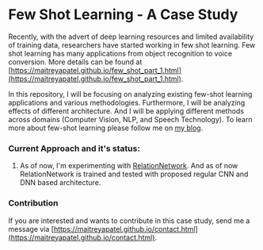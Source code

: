 # Few Shot Learning - A Case Study

Recently, with the advert of deep learning resources and limited availability of training data, researchers have started working in few shot learning. Few shot learning has many applications from object recognition to voice conversion. More details can be found at [https://maitreyapatel.github.io/few_shot_part_1.html](https://maitreyapatel.github.io/few_shot_part_1.html). 

In this repository, I will be focusing on analyzing existing few-shot learning applications and various methodologies. Furthermore, I will be analyzing effects of different architecture. And I will be applying different methods across domains (Computer Vision, NLP, and Speech Technology). To learn more about few-shot learning please follow me on [my blog](https://maitreyapatel.github.io/blog-home.html).

### Current Approach and it's status:
1.  As of now, I'm experimenting with [RelationNetwork](https://github.com/Maitreyapatel/Few-Shot-Learning-A-Case-Study/tree/master/src/RelationNetwork).  And as of now RelationNetwork is trained and tested with proposed regular CNN and DNN based architecture. 

### Contribution
If you are interested and wants to contribute in this case study, send me a message via [https://maitreyapatel.github.io/contact.html](https://maitreyapatel.github.io/contact.html). 
